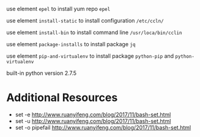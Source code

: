 use element `epel` to install yum repo `epel`

use element `install-static` to install configuration `/etc/ccln/`

use element `install-bin` to install command line `/usr/loca/bin/cclin`

use element `package-installs` to install package `jq`

use element `pip-and-virtualenv` to install package `python-pip` and `python-virtualenv`

built-in python version 2.7.5

# Additional Resources

* set -e http://www.ruanyifeng.com/blog/2017/11/bash-set.html
* set -u http://www.ruanyifeng.com/blog/2017/11/bash-set.html
* set -o pipefail http://www.ruanyifeng.com/blog/2017/11/bash-set.html
